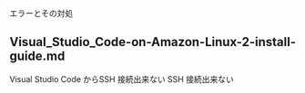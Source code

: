 エラーとその対処

## Visual_Studio_Code-on-Amazon-Linux-2-install-guide.md

Visual Studio Code からSSH 接続出来ない
SSH 接続出来ない